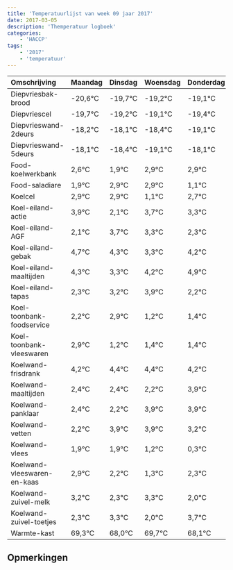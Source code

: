 ```yaml
---
title: 'Temperatuurlijst van week 09 jaar 2017'
date: 2017-03-05
description: 'Themperatuur logboek'
categories:
    - 'HACCP'
tags:
    - '2017'
    - 'temperatuur'
---
```

|Omschrijving|Maandag|Dinsdag|Woensdag|Donderdag|Vrijdag|Zaterdag|Zondag|
|:---|:---|:---|:---|:---|:---|:---|:---|
|Diepvriesbak-brood|-20,6°C|-19,7°C|-19,2°C|-19,1°C|-19,4°C|-20,1°C|-19,1°C|
|Diepvriescel|-19,7°C|-19,2°C|-19,1°C|-19,4°C|-20,1°C|-19,1°C|-19,1°C|
|Diepvrieswand-2deurs|-18,2°C|-18,1°C|-18,4°C|-19,1°C|-18,1°C|-18,1°C|-19,9°C|
|Diepvrieswand-5deurs|-18,1°C|-18,4°C|-19,1°C|-18,1°C|-18,1°C|-19,9°C|-18,3°C|
|Food-koelwerkbank|2,6°C|1,9°C|2,9°C|2,9°C|1,1°C|2,7°C|2,3°C|
|Food-saladiare|1,9°C|2,9°C|2,9°C|1,1°C|2,7°C|2,3°C|1,3°C|
|Koelcel|2,9°C|2,9°C|1,1°C|2,7°C|2,3°C|1,3°C|2,2°C|
|Koel-eiland-actie|3,9°C|2,1°C|3,7°C|3,3°C|2,3°C|3,2°C|3,9°C|
|Koel-eiland-AGF|2,1°C|3,7°C|3,3°C|2,3°C|3,2°C|3,9°C|2,2°C|
|Koel-eiland-gebak|4,7°C|4,3°C|3,3°C|4,2°C|4,9°C|3,2°C|3,4°C|
|Koel-eiland-maaltijden|4,3°C|3,3°C|4,2°C|4,9°C|3,2°C|3,4°C|3,4°C|
|Koel-eiland-tapas|2,3°C|3,2°C|3,9°C|2,2°C|2,4°C|2,4°C|2,2°C|
|Koel-toonbank-foodservice|2,2°C|2,9°C|1,2°C|1,4°C|1,4°C|1,2°C|2,9°C|
|Koel-toonbank-vleeswaren|2,9°C|1,2°C|1,4°C|1,4°C|1,2°C|2,9°C|2,9°C|
|Koelwand-frisdrank|4,2°C|4,4°C|4,4°C|4,2°C|5,9°C|5,9°C|5,2°C|
|Koelwand-maaltijden|2,4°C|2,4°C|2,2°C|3,9°C|3,9°C|3,2°C|2,3°C|
|Koelwand-panklaar|2,4°C|2,2°C|3,9°C|3,9°C|3,2°C|2,3°C|3,3°C|
|Koelwand-vetten|2,2°C|3,9°C|3,9°C|3,2°C|2,3°C|3,3°C|2,0°C|
|Koelwand-vlees|1,9°C|1,9°C|1,2°C|0,3°C|1,3°C|0,0°C|1,7°C|
|Koelwand-vleeswaren-en-kaas|2,9°C|2,2°C|1,3°C|2,3°C|1,0°C|2,7°C|1,1°C|
|Koelwand-zuivel-melk|3,2°C|2,3°C|3,3°C|2,0°C|3,7°C|2,1°C|2,4°C|
|Koelwand-zuivel-toetjes|2,3°C|3,3°C|2,0°C|3,7°C|2,1°C|2,4°C|3,9°C|
|Warmte-kast|69,3°C|68,0°C|69,7°C|68,1°C|68,4°C|69,9°C|69,9°C|

## Opmerkingen


